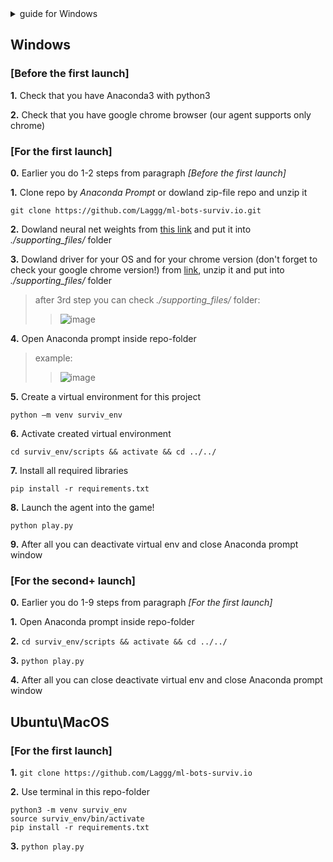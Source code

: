 <details>
  <summary>guide for Windows</summary>
  
  ### [Before the first launch]
  **1.** Check that you have Anaconda3 with python3

  **2.** Check that you have google chrome browser (our agent supports only chrome)

  ### [For the first launch]
  **0.** Earlier you do 1-2 steps from paragraph *[Before the first launch]*

  **1.** Clone repo by *Anaconda Prompt* or dowland zip-file repo and unzip it
  ```
  git clone https://github.com/Laggg/ml-bots-surviv.io.git
  ```
  **2.** Dowland neural net weights from [this link](https://drive.google.com/u/0/uc?id=1l3exfxwT4ZVk1R6V2sxZimTafx1EkNtO&export=download) and put it into *./supporting_files/* folder

  **3.** Dowland driver for your OS and for your chrome version (don't forget to check your google chrome version!) from [link](https://chromedriver.chromium.org/downloads), unzip it and put into *./supporting_files/* folder

  > after 3rd step you can check *./supporting_files/* folder:
  >> ![image](https://user-images.githubusercontent.com/45121687/134749881-a239f8be-ce69-41d3-9988-21e1083e3e3e.png)

  **4.** Open Anaconda prompt inside repo-folder
  > example:
  >> ![image](https://user-images.githubusercontent.com/45121687/134750475-d2ce7f57-c692-4fa6-8441-b90f7117a502.png)

  **5.** Create a virtual environment for this project
  ```
  python –m venv surviv_env
  ```
  **6.** Activate created virtual environment
  ```
  cd surviv_env/scripts && activate && cd ../../
  ```
  **7.** Install all required libraries
  ```
  pip install -r requirements.txt
  ```
  **8.** Launch the agent into the game!
  ```
  python play.py
  ```
  **9.** After all you can deactivate virtual env and close Anaconda prompt window
  
  ### [For the second+ launch]
  **0.** Earlier you do 1-9 steps from paragraph *[For the first launch]*

  **1.** Open Anaconda prompt inside repo-folder

  **2.** ```cd surviv_env/scripts && activate && cd ../../```

  **3.** ```python play.py```

  **4.** After all you can close deactivate virtual env and close Anaconda prompt window
</details>


## Windows

### [Before the first launch]
**1.** Check that you have Anaconda3 with python3

**2.** Check that you have google chrome browser (our agent supports only chrome)

### [For the first launch]
**0.** Earlier you do 1-2 steps from paragraph *[Before the first launch]*

**1.** Clone repo by *Anaconda Prompt* or dowland zip-file repo and unzip it
```
git clone https://github.com/Laggg/ml-bots-surviv.io.git
```
**2.** Dowland neural net weights from [this link](https://drive.google.com/u/0/uc?id=1l3exfxwT4ZVk1R6V2sxZimTafx1EkNtO&export=download) and put it into *./supporting_files/* folder

**3.** Dowland driver for your OS and for your chrome version (don't forget to check your google chrome version!) from [link](https://chromedriver.chromium.org/downloads), unzip it and put into *./supporting_files/* folder

> after 3rd step you can check *./supporting_files/* folder:
>> ![image](https://user-images.githubusercontent.com/45121687/134749881-a239f8be-ce69-41d3-9988-21e1083e3e3e.png)

**4.** Open Anaconda prompt inside repo-folder
> example:
>> ![image](https://user-images.githubusercontent.com/45121687/134750475-d2ce7f57-c692-4fa6-8441-b90f7117a502.png)

**5.** Create a virtual environment for this project
```
python –m venv surviv_env
```
**6.** Activate created virtual environment
```
cd surviv_env/scripts && activate && cd ../../
```
**7.** Install all required libraries
```
pip install -r requirements.txt
```
**8.** Launch the agent into the game!
```
python play.py
```
**9.** After all you can deactivate virtual env and close Anaconda prompt window

### [For the second+ launch]
**0.** Earlier you do 1-9 steps from paragraph *[For the first launch]*

**1.** Open Anaconda prompt inside repo-folder

**2.** ```cd surviv_env/scripts && activate && cd ../../```

**3.** ```python play.py```

**4.** After all you can close deactivate virtual env and close Anaconda prompt window




## Ubuntu\MacOS
### [For the first launch]
**1.** ```git clone https://github.com/Laggg/ml-bots-surviv.io```

**2.** Use terminal in this repo-folder
```
python3 -m venv surviv_env 
source surviv_env/bin/activate
pip install -r requirements.txt 
```

**3.** ```python play.py```
